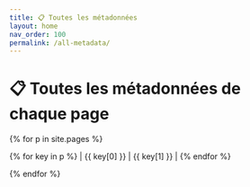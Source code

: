```yaml
---
title: 📋 Toutes les métadonnées
layout: home
nav_order: 100
permalink: /all-metadata/
---
```


# 📋 Toutes les métadonnées de chaque page

{% for p in site.pages %}


{% for key in p %}
| {{ key[0] }} | {{ key[1] }} |
{% endfor %}

{% endfor %}
